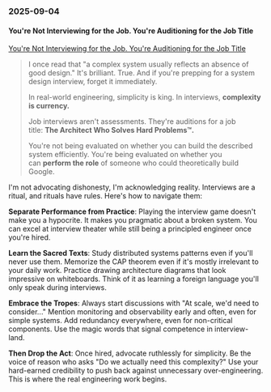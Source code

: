 ### 2025-09-04
#### You're Not Interviewing for the Job. You're Auditioning for the Job Title
[You're Not Interviewing for the Job. You're Auditioning for the Job Title](https://idiallo.com/blog/performing-for-the-job-title)

> I once read that "a complex system usually reflects an absence of good design." It's brilliant. True. And if you're prepping for a system design interview, forget it immediately.
> 
> In real-world engineering, simplicity is king. In interviews, **complexity is currency.**
> 
> Job interviews aren't assessments. They're auditions for a job title: **The Architect Who Solves Hard Problems™.**
> 
> You're not being evaluated on whether you can build the described system efficiently. You're being evaluated on whether you can **perform the role** of someone who could theoretically build Google.


I'm not advocating dishonesty, I'm acknowledging reality. Interviews are a ritual, and rituals have rules. Here's how to navigate them:

**Separate Performance from Practice**: Playing the interview game doesn't make you a hypocrite. It makes you pragmatic about a broken system. You can excel at interview theater while still being a principled engineer once you're hired.

**Learn the Sacred Texts**: Study distributed systems patterns even if you'll never use them. Memorize the CAP theorem even if it's mostly irrelevant to your daily work. Practice drawing architecture diagrams that look impressive on whiteboards. Think of it as learning a foreign language you'll only speak during interviews.

**Embrace the Tropes**: Always start discussions with "At scale, we'd need to consider..." Mention monitoring and observability early and often, even for simple systems. Add redundancy everywhere, even for non-critical components. Use the magic words that signal competence in interview-land.

**Then Drop the Act**: Once hired, advocate ruthlessly for simplicity. Be the voice of reason who asks "Do we actually need this complexity?" Use your hard-earned credibility to push back against unnecessary over-engineering. This is where the real engineering work begins.